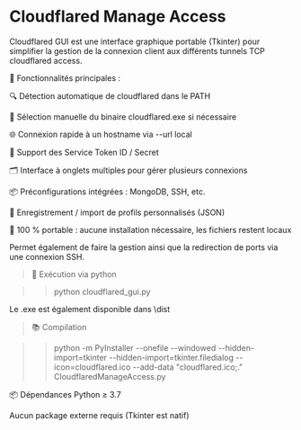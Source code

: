 # Cloudflared Manage Access
Cloudflared GUI est une interface graphique portable (Tkinter) pour simplifier la gestion de la connexion client aux différents tunnels TCP cloudflared access.

🎯 Fonctionnalités principales :

🔍 Détection automatique de cloudflared dans le PATH

📂 Sélection manuelle du binaire cloudflared.exe si nécessaire

🌐 Connexion rapide à un hostname via --url local

🔐 Support des Service Token ID / Secret

🗂️ Interface à onglets multiples pour gérer plusieurs connexions

📦 Préconfigurations intégrées : MongoDB, SSH, etc.

💾 Enregistrement / import de profils personnalisés (JSON)

🧳 100 % portable : aucune installation nécessaire, les fichiers restent locaux

Permet également de faire la gestion ainsi que la redirection de ports via une connexion SSH.

> 🚀 Exécution via python

>> python cloudflared_gui.py

Le .exe est également disponible dans \dist

> 📚 Compilation

>> python -m PyInstaller --onefile --windowed --hidden-import=tkinter --hidden-import=tkinter.filedialog --icon=cloudflared.ico --add-data "cloudflared.ico;." CloudflaredManageAccess.py 

📦 Dépendances
Python ≥ 3.7

Aucun package externe requis (Tkinter est natif)
